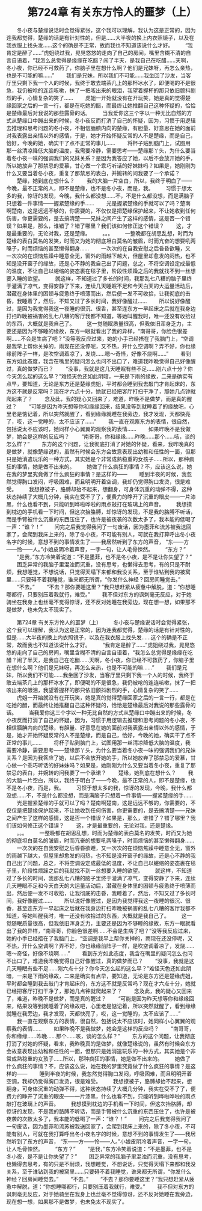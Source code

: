 # 　　第724章 有关东方怜人的噩梦（上）
　　冬小夜与楚缘说话时会觉得紧张，这个我可以理解，我认为这是正常的，因为连我都觉得，楚缘的话是有针对性的，但是……大半夜的换上内衣照镜子，以及在我衣服上找头发……这个的确是不正常，故而我也不知道该说什么才好。
　　“我肯定是醉了……”虎姐绕过我，晃晃悠悠的走向了自己的房间，嘴里含糊不清的自言自语着，“我怎么总觉得是缘缘在吃醋？闹了半天，是我自己在吃醋……天啊，冬小夜，你已经不可救药了，你脑子里在想什么啊？他们是兄妹呀，再怎么亲热，也是不可能的嘛……”
　　我们是兄妹，所以我们不可能……我坐回了沙发，当客厅里只剩下我一个人的时候，我终于敢去端茶几上的那杯冰水了，即便喝的不是很急，我仍被呛的连连咳嗽，抹了一把咳出来的眼泪，我望着握杯的那只依旧颤抖剧烈的手，心情复杂的笑了……
　　虎姐一开始就没有在开玩笑，她是真的觉得楚缘回家之后的一言一行，都是在吃她的醋，而最终让她推翻自己这种怀疑的，恰恰是楚缘最后对我说的那些露骨的话。
　　当我爱你这三个字以一种无比自然的方式从楚缘口中蹦出来的时候，冬小夜反而打消了自己的怀疑，因为，习惯于用逻辑去推理和思考问题的冬小夜，不相信腼腆内向的楚缘，有胆量、好意思在她的面前对我表露出亲情以外的感情，于是，她才开始怀疑反常的人不是楚缘，而是自己，恰好，今晚的她，确实干了点不正常的事儿……
　　将杯子贴到脑门上，试图用那一丝清凉降低大脑的温度，我需要冷静，需要思考——楚缘那丫头，为什么要当着冬小夜一味的强调我们的兄妹关系？是因为我答应了她，以后不会放开她的手，所以她放弃了那禁忌的爱慕，甘心做一个乖巧听话的好妹妹吗？如果是，她刚刚为什么又要当着冬小夜，重复了那禁忌的表白，并婉转的问我要了一个承诺？
　　楚缘，她到底在想什么？
　　我的大脑一片空白，所以，我终于明白了——今晚，最不正常的人，即不是楚缘，也不是冬小夜，而是，我。
　　习惯于想太多的我，惊讶的发现，今晚，我什么都没想……不，不是什么都没想，而是满脑子只想着一件事情——握紧楚缘的手……
　　光是握紧楚缘的手就可以了吗？楚南啊楚南，这是远远不够的，你需要的，不仅仅是把楚缘保护起来，不让她收到任何伤害，你更需要的，是去搞清楚——兄妹之间产生了这样的感情，这是否一个错误？如果是，那么，谁错了？错了哪里？我们该如何修正这个错误？
　　这，才是最重要的，无论对我，还是楚缘。
　　。。。
　　一整晚都在胡思乱想，时而为楚缘的表白莫名的发笑，时而又为她的彻底坦白莫名的皱眉，时而亢奋的想要吼两嗓子，时而烦恼的甚至懒得翻身……
　　一次次的在自我安慰之后昏昏欲睡，又一次次的在烦恼焦躁中睡意全无，窗外的雨越下越大，但屋里却愈发的闷热，也不知是没开窗子的缘故，还是心不静的我自己出了问题，总之，不将空调设定成最低的温度，不让自己以蜷缩的姿态裹在毯子里，阶段性烦躁之后的我就找不到一丝想要入睡的欲望。
　　就这样，不知道过了多长的时间，我那乱七八糟的脑子里终于灌满了凉气，变得安静了下来，连续几天睡眠不足和今天白天的大运量活动后，潜藏在身体里的困顿与疲惫终于喷薄而出，然后便一发不可收拾，让我彻底的击昏，我睡着了，然后，不知又过了多长时间，我好像醒过……
　　所以说好像醒过，是因为我觉得我这一夜睡的很沉、很香，甚至连东方一早起床之后就在我身边打扫昨晚被祸害的乱七八糟的客厅我都不知道，等她叫醒我时，唯一还没有收拾过的东西，大概就是我自己了。
　　这一觉随眠质量很高，但我依旧浑身乏力，主要还是因为不够睡的缘故，东方一眼就看出了我的异样，“南哥哥，你脸色很差啊……不会是生病了吧？”没等我反应过来，她的小手已经捂在了我脑门上，“空调是我早上帮你关掉的，雨现在还没停呢，又不热，开什么空调啊？弄不好，你也缘缘前阵子一样，是吹空调着凉了，发烧……嗯～奇怪，好像不烧啊……”
　　看到东方如此态度，我含在嘴里的疑问怎么也问不出口了，难道我昨晚觉得自己好像醒过，真的做梦而已？
　　“没事，我就是这几天睡眠有些不足……刚六点十分？你今天怎么起的这么早？”难怪天色还如此阴暗，一来是下雨的缘故，二来是确实有点早，要知道，无论是东方还是楚缘虎姐，平时都会睡到我去敲门才肯起床的，东方这不就是反常吗？现在才六点十分，她就已经把客厅打扫干净了，那她几点钟就爬起来了？
　　念及此，我的疑心又回来了，难道，昨晚不是做梦，而是真的醒过？
　　“可能是因为昨天想等你和缘缘回来，结果没等到就睡着了的缘故吧，心里老是惦记着，所以突然就醒了，看到缘缘就睡在我旁边，我才发现，天都快亮了，哎，这一觉睡的，太不应该了……”
　　我一直在观察东方的表情，很自然，包括说太不应该时，她同样小心翼翼的观察我的表情……
　　如果昨晚不是我做梦，她会是这样的反应吗？
　　“南哥哥，你和缘缘……昨晚……那个……咳，谈的怎么样？”
　　东方的这个问题，让我彻底打消了对她的怀疑，看来，我昨晚真的是做梦，就像楚缘说的，虽然有时候会东方会故意表现出幼稚和任性的一面，但那只是她消遣玩乐的一种方式，其实她是个非常成熟稳重的女孩子……所以，那种疯狂的事情，她是做不出来的。
　　她做了什么疯狂的事情？不，应该这么说，她在我的梦里究竟做了什么疯狂的事情？是这样的——
　　睡到半夜的时候，我忽然觉得胸口发闷，呼吸困难，而且明明开着空调，我却仍觉得胸口发烫，很是难受。
　　我想撩被子，胳膊却抬不起来，想翻身，可身体沉重的动弹不得，这种状态持续了大概几分钟，我实在受不了了，便费力的睁开了沉重的眼皮——一片漆黑，什么也看不到，只能听到哗啦哗啦的雨点敲打在玻璃上的声音。
　　我想摸到枕边的手机看一下时间，但这次抬胳膊，却惊讶的发现，不是我的胳膊不听话，而是手臂被什么沉重的东西压住了，也许是被夜袭的次数太多了，我本能的低喝了一声：“谁？！”
　　问完之后我觉得我问了一句废话，因为墨菲和流苏被我送回家了，会爬到我床上来的，除了冬小夜，不可能有别人，可就在我打算呼出冬小夜名字的时候，意想不到的事情发生了——我居然听到了东方的声音，    “东——方——怜——人。”小娘皮阴冷着声音，一字一句，让人毛骨悚然。
　　“东方？”
　　“是我，”东方冷笑着说道：“不是墨菲，也不是冬小夜，是不是让你失望了？”
　　困乏异常的我脑子里混浊而沉重，没有思考，也懒得去思考，有的只是不耐烦，我想睡觉，不想说话，只觉得天塌下来都和我没关系，至于谁钻到我的被窝里……只要碍不着我睡觉，谁来都无所谓，“你发什么神经？回房间睡觉去。”
　　“不去。”
　　“不去？那你要睡这里？”我只想赶紧从疲惫中解脱，道：“你想睡哪都行，只要别压着我就行，难受。”
　　我不但对东方的讽刺毫无反应，对于她骑坐在我身上也丝毫不觉得惊讶，还不反对她睡在我旁边，现在想一想，如果那不是做梦，也未免太不现实了。

　　第724章 有关东方怜人的噩梦（上）
　　冬小夜与楚缘说话时会觉得紧张，这个我可以理解，我认为这是正常的，因为连我都觉得，楚缘的话是有针对性的，但是……大半夜的换上内衣照镜子，以及在我衣服上找头发……这个的确是不正常，故而我也不知道该说什么才好。
　　“我肯定是醉了……”虎姐绕过我，晃晃悠悠的走向了自己的房间，嘴里含糊不清的自言自语着，“我怎么总觉得是缘缘在吃醋？闹了半天，是我自己在吃醋……天啊，冬小夜，你已经不可救药了，你脑子里在想什么啊？他们是兄妹呀，再怎么亲热，也是不可能的嘛……”
　　我们是兄妹，所以我们不可能……我坐回了沙发，当客厅里只剩下我一个人的时候，我终于敢去端茶几上的那杯冰水了，即便喝的不是很急，我仍被呛的连连咳嗽，抹了一把咳出来的眼泪，我望着握杯的那只依旧颤抖剧烈的手，心情复杂的笑了……
　　虎姐一开始就没有在开玩笑，她是真的觉得楚缘回家之后的一言一行，都是在吃她的醋，而最终让她推翻自己这种怀疑的，恰恰是楚缘最后对我说的那些露骨的话。
　　当我爱你这三个字以一种无比自然的方式从楚缘口中蹦出来的时候，冬小夜反而打消了自己的怀疑，因为，习惯于用逻辑去推理和思考问题的冬小夜，不相信腼腆内向的楚缘，有胆量、好意思在她的面前对我表露出亲情以外的感情，于是，她才开始怀疑反常的人不是楚缘，而是自己，恰好，今晚的她，确实干了点不正常的事儿……
　　将杯子贴到脑门上，试图用那一丝清凉降低大脑的温度，我需要冷静，需要思考——楚缘那丫头，为什么要当着冬小夜一味的强调我们的兄妹关系？是因为我答应了她，以后不会放开她的手，所以她放弃了那禁忌的爱慕，甘心做一个乖巧听话的好妹妹吗？如果是，她刚刚为什么又要当着冬小夜，重复了那禁忌的表白，并婉转的问我要了一个承诺？
　　楚缘，她到底在想什么？
　　我的大脑一片空白，所以，我终于明白了——今晚，最不正常的人，即不是楚缘，也不是冬小夜，而是，我。
　　习惯于想太多的我，惊讶的发现，今晚，我什么都没想……不，不是什么都没想，而是满脑子只想着一件事情——握紧楚缘的手……
　　光是握紧楚缘的手就可以了吗？楚南啊楚南，这是远远不够的，你需要的，不仅仅是把楚缘保护起来，不让她收到任何伤害，你更需要的，是去搞清楚——兄妹之间产生了这样的感情，这是否一个错误？如果是，那么，谁错了？错了哪里？我们该如何修正这个错误？
　　这，才是最重要的，无论对我，还是楚缘。
　　。。。
　　一整晚都在胡思乱想，时而为楚缘的表白莫名的发笑，时而又为她的彻底坦白莫名的皱眉，时而亢奋的想要吼两嗓子，时而烦恼的甚至懒得翻身……
　　一次次的在自我安慰之后昏昏欲睡，又一次次的在烦恼焦躁中睡意全无，窗外的雨越下越大，但屋里却愈发的闷热，也不知是没开窗子的缘故，还是心不静的我自己出了问题，总之，不将空调设定成最低的温度，不让自己以蜷缩的姿态裹在毯子里，阶段性烦躁之后的我就找不到一丝想要入睡的欲望。
　　就这样，不知道过了多长的时间，我那乱七八糟的脑子里终于灌满了凉气，变得安静了下来，连续几天睡眠不足和今天白天的大运量活动后，潜藏在身体里的困顿与疲惫终于喷薄而出，然后便一发不可收拾，让我彻底的击昏，我睡着了，然后，不知又过了多长时间，我好像醒过……
　　所以说好像醒过，是因为我觉得我这一夜睡的很沉、很香，甚至连东方一早起床之后就在我身边打扫昨晚被祸害的乱七八糟的客厅我都不知道，等她叫醒我时，唯一还没有收拾过的东西，大概就是我自己了。
　　这一觉随眠质量很高，但我依旧浑身乏力，主要还是因为不够睡的缘故，东方一眼就看出了我的异样，“南哥哥，你脸色很差啊……不会是生病了吧？”没等我反应过来，她的小手已经捂在了我脑门上，“空调是我早上帮你关掉的，雨现在还没停呢，又不热，开什么空调啊？弄不好，你也缘缘前阵子一样，是吹空调着凉了，发烧……嗯～奇怪，好像不烧啊……”
　　看到东方如此态度，我含在嘴里的疑问怎么也问不出口了，难道我昨晚觉得自己好像醒过，真的做梦而已？
　　“没事，我就是这几天睡眠有些不足……刚六点十分？你今天怎么起的这么早？”难怪天色还如此阴暗，一来是下雨的缘故，二来是确实有点早，要知道，无论是东方还是楚缘虎姐，平时都会睡到我去敲门才肯起床的，东方这不就是反常吗？现在才六点十分，她就已经把客厅打扫干净了，那她几点钟就爬起来了？
　　念及此，我的疑心又回来了，难道，昨晚不是做梦，而是真的醒过？
　　“可能是因为昨天想等你和缘缘回来，结果没等到就睡着了的缘故吧，心里老是惦记着，所以突然就醒了，看到缘缘就睡在我旁边，我才发现，天都快亮了，哎，这一觉睡的，太不应该了……”
　　我一直在观察东方的表情，很自然，包括说太不应该时，她同样小心翼翼的观察我的表情……
　　如果昨晚不是我做梦，她会是这样的反应吗？
　　“南哥哥，你和缘缘……昨晚……那个……咳，谈的怎么样？”
　　东方的这个问题，让我彻底打消了对她的怀疑，看来，我昨晚真的是做梦，就像楚缘说的，虽然有时候会东方会故意表现出幼稚和任性的一面，但那只是她消遣玩乐的一种方式，其实她是个非常成熟稳重的女孩子……所以，那种疯狂的事情，她是做不出来的。
　　她做了什么疯狂的事情？不，应该这么说，她在我的梦里究竟做了什么疯狂的事情？是这样的——
　　睡到半夜的时候，我忽然觉得胸口发闷，呼吸困难，而且明明开着空调，我却仍觉得胸口发烫，很是难受。
　　我想撩被子，胳膊却抬不起来，想翻身，可身体沉重的动弹不得，这种状态持续了大概几分钟，我实在受不了了，便费力的睁开了沉重的眼皮——一片漆黑，什么也看不到，只能听到哗啦哗啦的雨点敲打在玻璃上的声音。
　　我想摸到枕边的手机看一下时间，但这次抬胳膊，却惊讶的发现，不是我的胳膊不听话，而是手臂被什么沉重的东西压住了，也许是被夜袭的次数太多了，我本能的低喝了一声：“谁？！”
　　问完之后我觉得我问了一句废话，因为墨菲和流苏被我送回家了，会爬到我床上来的，除了冬小夜，不可能有别人，可就在我打算呼出冬小夜名字的时候，意想不到的事情发生了——我居然听到了东方的声音，    “东——方——怜——人。”小娘皮阴冷着声音，一字一句，让人毛骨悚然。
　　“东方？”
　　“是我，”东方冷笑着说道：“不是墨菲，也不是冬小夜，是不是让你失望了？”
　　困乏异常的我脑子里混浊而沉重，没有思考，也懒得去思考，有的只是不耐烦，我想睡觉，不想说话，只觉得天塌下来都和我没关系，至于谁钻到我的被窝里……只要碍不着我睡觉，谁来都无所谓，“你发什么神经？回房间睡觉去。”
　　“不去。”
　　“不去？那你要睡这里？”我只想赶紧从疲惫中解脱，道：“你想睡哪都行，只要别压着我就行，难受。”
　　我不但对东方的讽刺毫无反应，对于她骑坐在我身上也丝毫不觉得惊讶，还不反对她睡在我旁边，现在想一想，如果那不是做梦，也未免太不现实了。
